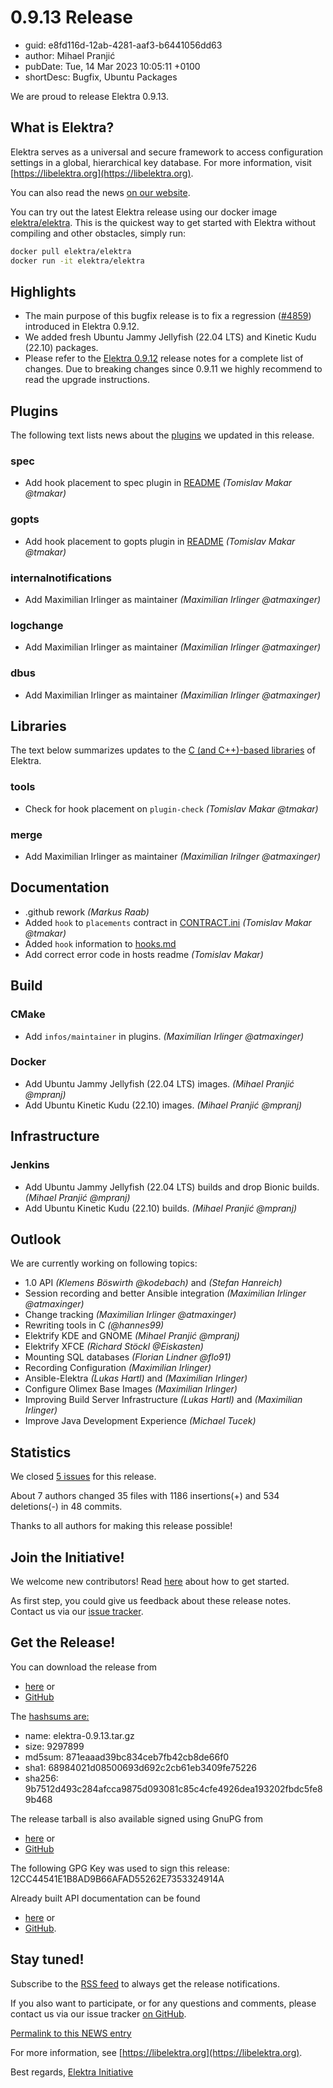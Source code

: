 # 0.9.13 Release

- guid: e8fd116d-12ab-4281-aaf3-b6441056dd63
- author: Mihael Pranjić
- pubDate: Tue, 14 Mar 2023 10:05:11 +0100
- shortDesc: Bugfix, Ubuntu Packages

We are proud to release Elektra 0.9.13.

## What is Elektra?

Elektra serves as a universal and secure framework to access configuration settings in a global, hierarchical key database.
For more information, visit [https://libelektra.org](https://libelektra.org).

You can also read the news [on our website](https://www.libelektra.org/news/0.9.13-release).

You can try out the latest Elektra release using our docker image [elektra/elektra](https://hub.docker.com/r/elektra/elektra).
This is the quickest way to get started with Elektra without compiling and other obstacles, simply run:

```sh
docker pull elektra/elektra
docker run -it elektra/elektra
```

## Highlights

- The main purpose of this bugfix release is to fix a regression ([#4859](https://github.com/ElektraInitiative/libelektra/issues/4859)) introduced in Elektra 0.9.12.
- We added fresh Ubuntu Jammy Jellyfish (22.04 LTS) and Kinetic Kudu (22.10) packages.
- Please refer to the [Elektra 0.9.12](https://www.libelektra.org/news/0.9.12-release) release notes for a complete list of changes. Due to breaking changes since 0.9.11 we highly recommend to read the upgrade instructions.

## Plugins

The following text lists news about the [plugins](https://www.libelektra.org/plugins/readme) we updated in this release.

### spec

- Add hook placement to spec plugin in [README](../../src/plugins/spec/README.md) _(Tomislav Makar @tmakar)_

### gopts

- Add hook placement to gopts plugin in [README](../../src/plugins/gopts/README.md) _(Tomislav Makar @tmakar)_

### internalnotifications

- Add Maximilian Irlinger as maintainer _(Maximilian Irlinger @atmaxinger)_

### logchange

- Add Maximilian Irlinger as maintainer _(Maximilian Irlinger @atmaxinger)_

### dbus

- Add Maximilian Irlinger as maintainer _(Maximilian Irlinger @atmaxinger)_

## Libraries

The text below summarizes updates to the [C (and C++)-based libraries](https://www.libelektra.org/libraries/readme) of Elektra.

### tools

- Check for hook placement on `plugin-check` _(Tomislav Makar @tmakar)_

### merge

- Add Maximilian Irlinger as maintainer _(Maximilian Irilnger @atmaxinger)_

## Documentation

- .github rework _(Markus Raab)_
- Added `hook` to `placements` contract in [CONTRACT.ini](../CONTRACT.ini) _(Tomislav Makar @tmakar)_
- Added `hook` information to [hooks.md](../dev/hooks.md)
- Add correct error code in hosts readme _(Tomislav Makar)_

## Build

### CMake

- Add `infos/maintainer` in plugins. _(Maximilian Irlinger @atmaxinger)_

### Docker

- Add Ubuntu Jammy Jellyfish (22.04 LTS) images. _(Mihael Pranjić @mpranj)_
- Add Ubuntu Kinetic Kudu (22.10) images. _(Mihael Pranjić @mpranj)_

## Infrastructure

### Jenkins

- Add Ubuntu Jammy Jellyfish (22.04 LTS) builds and drop Bionic builds. _(Mihael Pranjić @mpranj)_
- Add Ubuntu Kinetic Kudu (22.10) builds. _(Mihael Pranjić @mpranj)_

## Outlook

We are currently working on following topics:

- 1.0 API _(Klemens Böswirth @kodebach)_ and _(Stefan Hanreich)_
- Session recording and better Ansible integration _(Maximilian Irlinger @atmaxinger)_
- Change tracking _(Maximilian Irlinger @atmaxinger)_
- Rewriting tools in C _(@hannes99)_
- Elektrify KDE and GNOME _(Mihael Pranjić @mpranj)_
- Elektrify XFCE _(Richard Stöckl @Eiskasten)_
- Mounting SQL databases _(Florian Lindner @flo91)_
- Recording Configuration _(Maximilian Irlinger)_
- Ansible-Elektra _(Lukas Hartl)_ and _(Maximilian Irlinger)_
- Configure Olimex Base Images _(Maximilian Irlinger)_
- Improving Build Server Infrastructure _(Lukas Hartl)_ and _(Maximilian Irlinger)_
- Improve Java Development Experience _(Michael Tucek)_

## Statistics

We closed [5 issues](https://github.com/ElektraInitiative/libelektra/milestone/34?closed=1) for this release.

About 7 authors changed 35 files with 1186 insertions(+) and 534 deletions(-) in 48 commits.

Thanks to all authors for making this release possible!

## Join the Initiative!

We welcome new contributors!
Read [here](https://www.libelektra.org/devgettingstarted/ideas) about how to get started.

As first step, you could give us feedback about these release notes.
Contact us via our [issue tracker](https://issues.libelektra.org).

## Get the Release!

You can download the release from

- [here](https://www.libelektra.org/ftp/elektra/releases/elektra-0.9.13.tar.gz) or
- [GitHub](https://github.com/ElektraInitiative/ftp/blob/master/releases/elektra-0.9.13.tar.gz?raw=true)

The [hashsums are:](https://github.com/ElektraInitiative/ftp/blob/master/releases/elektra-0.9.13.tar.gz.hashsum?raw=true)

- name: elektra-0.9.13.tar.gz
- size: 9297899
- md5sum: 871eaaad39bc834ceb7fb42cb8de66f0
- sha1: 68984021d08500693d692c2cb61eb3409fe75226
- sha256: 9b7512d493c284afcca9875d093081c85c4cfe4926dea193202fbdc5fe89b468

The release tarball is also available signed using GnuPG from

- [here](https://www.libelektra.org/ftp/elektra/releases/elektra-0.9.13.tar.gz.gpg) or
- [GitHub](https://github.com/ElektraInitiative/ftp/blob/master/releases/elektra-0.9.13.tar.gz.gpg?raw=true)

The following GPG Key was used to sign this release: 12CC44541E1B8AD9B66AFAD55262E7353324914A

Already built API documentation can be found

- [here](https://doc.libelektra.org/api/0.9.13/html/) or
- [GitHub](https://github.com/ElektraInitiative/doc/tree/master/api/0.9.13).

## Stay tuned!

Subscribe to the [RSS feed](https://www.libelektra.org/news/feed.rss) to always get the release notifications.

If you also want to participate, or for any questions and comments, please contact us via our issue tracker [on GitHub](http://issues.libelektra.org).

[Permalink to this NEWS entry](https://www.libelektra.org/news/0.9.13-release)

For more information, see [https://libelektra.org](https://libelektra.org).

Best regards,
[Elektra Initiative](https://www.libelektra.org/developers/authors)
